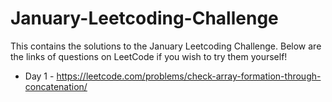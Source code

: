 # January-Leetcoding-Challenge

This contains the solutions to the January Leetcoding Challenge. Below are the links of questions on LeetCode if you wish to try them yourself!

* Day 1 - https://leetcode.com/problems/check-array-formation-through-concatenation/
